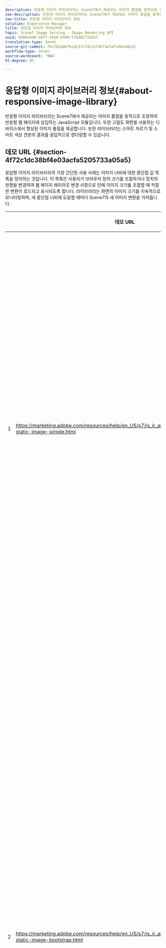 ```yaml
---
description: 반응형 이미지 라이브러리는 Scene7에서 제공되는 이미지 품질을 동적으로 조정하여 반응형 웹 페이지에 삽입하는 JavaScript 모듈입니다. 또한 고밀도 화면을 사용하는 디바이스에서 향상된 이미지 품질을 제공합니다. 또한 라이브러리는 스마트 자르기 및 스마트 색상 견본의 결과를 응답적으로 렌더링할 수 있습니다.
seo-description: 반응형 이미지 라이브러리는 Scene7에서 제공되는 이미지 품질을 동적으로 조정하여 반응형 웹 페이지에 삽입하는 JavaScript 모듈입니다. 또한 고밀도 화면을 사용하는 디바이스에서 향상된 이미지 품질을 제공합니다. 또한 라이브러리는 스마트 자르기 및 스마트 색상 견본의 결과를 응답적으로 렌더링할 수 있습니다.
seo-title: 반응형 이미지 라이브러리 정보
solution: Experience Manager
title: 반응형 이미지 라이브러리 정보
topic: Scene7 Image Serving - Image Rendering API
uuid: 0906a940-59ff-45b0-b509-57bd02f2da57
translation-type: tm+mt
source-git-commit: 7bc7b3a86fbcdc57cfdc31745fae3afc06e44b15
workflow-type: tm+mt
source-wordcount: '964'
ht-degree: 0%

---
```



# 응답형 이미지 라이브러리 정보{#about-responsive-image-library}

반응형 이미지 라이브러리는 Scene7에서 제공되는 이미지 품질을 동적으로 조정하여 반응형 웹 페이지에 삽입하는 JavaScript 모듈입니다. 또한 고밀도 화면을 사용하는 디바이스에서 향상된 이미지 품질을 제공합니다. 또한 라이브러리는 스마트 자르기 및 스마트 색상 견본의 결과를 응답적으로 렌더링할 수 있습니다.

## 데모 URL {#section-4f72c1dc38bf4e03acfa5205733a05a5}

응답형 이미지 라이브러리의 가장 간단한 사용 사례는 이미지 너비에 대한 중단점 값 목록을 정의하는 것입니다. 이 목록은 사용자가 브라우저 창의 크기를 조절하거나 장치의 방향을 변경하여 웹 페이지 레이아웃 변경 사항으로 인해 이미지 크기를 조절할 때 적절한 변환이 로드되고 표시되도록 합니다. 라이브러리는 화면의 이미지 크기를 지속적으로 모니터링하며, 새 중단점 너비에 도달할 때마다 Scene7의 새 이미지 변환을 가져옵니다.

<table id="table_3D3D3991B802461A888E1093C1217D26"> 
 <thead> 
  <tr> 
   <th colname="col01" class="entry"> </th> 
   <th colname="col1" class="entry"> <p>데모 URL </p> </th> 
   <th colname="col2" class="entry"> <p>설명 </p> </th> 
  </tr> 
 </thead>
 <tbody> 
  <tr> 
   <td colname="col01"> <p>1 </p> </td> 
   <td colname="col1"> <p> <a href="https://marketing.adobe.com/resources/help/en_US/s7/is_ir_api/is_api/samples/responsive-static-image-simple.html" scope="external" format="https"> https://marketing.adobe.com/resources/help/en_US/s7/is_ir_api/is_api/samples/responsive-static-image-simple.html  </a> </p> <p> 
     <!-- http://sasha.s7qa.com/jira-bugs/S7-7729/responsive-static-image-simple.htm--> </p> </td> 
   <td colname="col2"> <p>다음은 반응형 이미지가 웹 페이지 너비의 50%를 차지하는 컨테이너 내에 있는 간단한 예입니다. 브라우저 창의 크기가 변경될 때마다 컨테이너 너비가 변경됩니다. 이미지 너비가 구성된 중단점 중 하나에 도달하면 삽화를 위해 200, 400, 600 및 800픽셀로 설정되며 새 변환이 다운로드 및 표시됩니다. 따라서 불필요한 큰 이미지를 로드하지 않고 네트워크 대역폭을 저장하는 것이 좋습니다. </p> <p>URL을 클릭하여 웹 페이지를 열고 브라우저 창의 크기를 조정하고 네트워크 트래픽을 모니터링합니다. </p> </td> 
  </tr> 
  <tr> 
   <td colname="col01"> <p>2 </p> </td> 
   <td colname="col1"> <p> <a href="https://marketing.adobe.com/resources/help/en_US/s7/is_ir_api/is_api/samples/responsive-static-image-bootstrap.html" format="https" scope="external"> https://marketing.adobe.com/resources/help/en_US/s7/is_ir_api/is_api/samples/responsive-static-image-bootstrap.html  </a> </p> <p> 
     <!-- http://sasha.s7qa.com/jira-bugs/S7-7729/responsive-static-image-bootstrap.htm--> </p> </td> 
   <td colname="col2"> <p>다음 Bootstrap 예제에서는 웹 페이지에서 동일한 사용 사례를 보여 줍니다. Bootstrap CSS에 따르면 응답형 이미지가 추가된 레이아웃 셀은 다음 폭 중 하나를 사용할 수 있습니다.360, 720 및 940픽셀 반응형 이미지 라이브러리에 중단점으로 전달되는 정확한 값입니다. 따라서 Scene7은 클라이언트의 네트워크 대역폭이 효과적으로 사용되도록 합니다. 또한 클라이언트 측 브라우저의 크기를 조절하여 시각적으로 확인할 필요 없이 현재 웹 페이지 레이아웃에 필요한 정확한 크기로 이미지가 표시되도록 할 수 있습니다. </p> <p>URL을 클릭하여 웹 페이지를 열고 브라우저 창의 크기를 조정하여 다양한 레이아웃 중단점에 맞추고 네트워크 트래픽을 모니터링합니다. </p> <p>더 많은 고급 사용 사례로는 다른 이미지 사전 설정 또는 이미지 제공 명령 또는 둘 다를 다른 중단점 값과 연결하는 것이 포함됩니다. </p> </td> 
  </tr> 
  <tr> 
   <td colname="col01"> <p>3 </p> </td> 
   <td colname="col1"> <p> <a href="https://marketing.adobe.com/resources/help/en_US/s7/is_ir_api/is_api/samples/image-presets.html" format="https" scope="external"> https://marketing.adobe.com/resources/help/en_US/s7/is_ir_api/is_api/samples/image-presets.html  </a> </p> <p> 
     <!--http://sasha.s7qa.com/jira-bugs/S7-7729/image-presets.html--> </p> </td> 
   <td colname="col2"> <p>다음 예제에서는 서로 다른 중단점 크기에 대해 서로 다른 이미지 품질과 형식의 이미지 사전 설정이 사용됩니다. 작은 중단점의 경우 이미지 제공에서 6개의 색상으로만 압축된 GIF 이미지를 반환하도록 하는 낮은 품질 사전 설정이 적용됩니다. 중간 중단점이 높은 압축률을 갖는 JPEG용으로 구성된 이미지 사전 설정을 사용하고 있습니다. 가장 큰 중단점은 손실 없는 PNG를 사용하여 고품질 이미지 사전 설정과 연결됩니다. 이러한 방법을 사용하면 화면 크기가 큰 장치의 대역폭 및 처리 능력이 높다는 가정을 바탕으로 고품질 이미지가 이러한 장치에 전달되도록 할 수 있습니다. </p> <p>URL을 클릭하여 웹 페이지를 열고 웹 브라우저 창의 크기를 확대에서 작게 조정하여 이미지 품질이 어떻게 저하되는지 확인합니다. </p> </td> 
  </tr> 
  <tr> 
   <td colname="col01"> <p>4 </p> </td> 
   <td colname="col1"> <p> <a href="https://marketing.adobe.com/resources/help/en_US/s7/is_ir_api/is_api/samples/crops.html" format="https" scope="external"> https://marketing.adobe.com/resources/help/en_US/s7/is_ir_api/is_api/samples/crops.html  </a> </p> <p> 
     <!--http://sasha.s7qa.com/jira-bugs/S7-7729/crops.html--> </p> </td> 
   <td colname="col2"> <p>이미지 사전 설정 외에도 특정 이미지 제공 명령을 중단점에 연결할 수 있습니다. 다음 예에서는 화면의 이미지 크기가 작아지면서 배너 이미지를 관심 영역으로 서서히 자르는 방법을 보여줍니다. 여기서는 가장 큰 중단점에 이미지 제공 명령이 전혀 없으므로 배너 이미지가 완전히 표시됩니다. 중간 중단점에서 중간 자르기가 적용되어 텍스트 "실행 중"이 있는 주자만 표시됩니다. 작은 중단점에서, 제품만 표시되도록 더 많은 자르기가 적용됩니다. </p> <p>URL을 클릭하여 웹 페이지를 열고 브라우저 창의 크기를 조정합니다. 큰 이미지에서 작은 크기로 갈수록 이미지가 점차적으로 잘리는 것을 확인할 수 있습니다. </p> </td> 
  </tr> 
  <tr> 
   <td colname="col01"> <p>5 </p> </td> 
   <td colname="col1"> <p> <a href="https://marketing.adobe.com/resources/help/en_US/s7/is_ir_api/is_api/samples/template.html" format="https" scope="external"> https://marketing.adobe.com/resources/help/en_US/s7/is_ir_api/is_api/samples/template.html  </a> </p> <p> 
     <!--http://sasha.s7qa.com/jira-bugs/S7-7729/template.html--> </p> </td> 
   <td colname="col2"> <p>이미지 제공 템플릿과 함께 이미지 제공 명령을 사용하여 이미지 크기를 기준으로 특정 템플릿 매개 변수를 제어할 수도 있습니다. 다음 예제에서는 텍스트 오버레이의 글꼴 크기가 <span class="codeph"> $fontsize </span> 매개 변수를 사용하여 매개 변수화되는 이미지 제공 템플릿을 사용합니다. 반응형 이미지는 더 작은 이미지 크기에 대해 더 큰 글꼴 크기를 사용하여 텍스트를 항상 읽을 수 있도록 구성됩니다. </p> </td> 
  </tr> 
 </tbody> 
</table>

## 시스템 요구 사항 {#section-35ea9e9c79cc43d7bcefdc240340fba4}

**서버 하드웨어 및 소프트웨어**

* Scene7 Image Serving 6.0.1 이상.

**클라이언트 브라우저 최소 요구 사항**

* Microsoft® Windows® 7 이상;Mac OS X 10.8 이상.
* Firefox 23, Safari 6, Chrome 29, IE 9 이상.
* iOS 6 이상.
* iPhone3GS 이상 및 iPad2 이상에서 인증(기본 브라우저만 해당)
* Android OS 2.3 이상.
* 지금은 모바일 장치의 Internet Explorer가 지원되지 않습니다.

